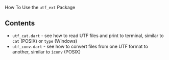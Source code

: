 How To Use the `utf_ext` Package

## Contents

- `utf_cat.dart`  - see how to read UTF files and print to terminal, similar to `cat` (POSIX) or `type` (Windows)
- `utf_conv.dart` - see how to convert files from one UTF format to another, similar to `iconv` (POSIX)
